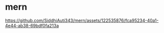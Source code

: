 # mern






https://github.com/SiddhiAuti343/mern/assets/122535876/fca95234-40a1-4e44-ab38-69bdf0fa213a






